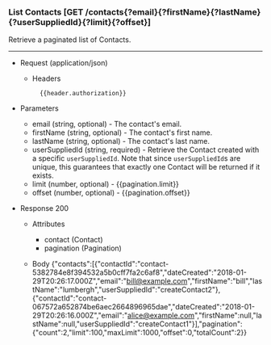 <a name="contact-list-anchor"></a>

### List Contacts [GET /contacts{?email}{?firstName}{?lastName}{?userSuppliedId}{?limit}{?offset}]
Retrieve a paginated list of Contacts.

---
+ Request (application/json)
    + Headers
    
            {{header.authorization}}
            
+ Parameters 
    + email (string, optional) - The contact's email.
    + firstName (string, optional) - The contact's first name.
    + lastName (string, optional) - The contact's last name.
    + userSuppliedId (string, required) - Retrieve the Contact created with a specific `userSuppliedId`. Note that since `userSuppliedId`s are unique, this guarantees that exactly one Contact will be returned if it exists.
    + limit (number, optional) - {{pagination.limit}}
    + offset (number, optional) - {{pagination.offset}}
    
+ Response 200
    + Attributes
       + contact (Contact)
       + pagination (Pagination)

    + Body
            {"contacts":[{"contactId":"contact-5382784e8f394532a5b0cff7fa2c6af8","dateCreated":"2018-01-29T20:26:17.000Z","email":"bill@example.com","firstName":"bill","lastName":"lumbergh","userSuppliedId":"createContact2"},{"contactId":"contact-067572a652874be6aec2664896965dae","dateCreated":"2018-01-29T20:26:16.000Z","email":"alice@example.com","firstName":null,"lastName":null,"userSuppliedId":"createContact1"}],"pagination":{"count":2,"limit":100,"maxLimit":1000,"offset":0,"totalCount":2}}

